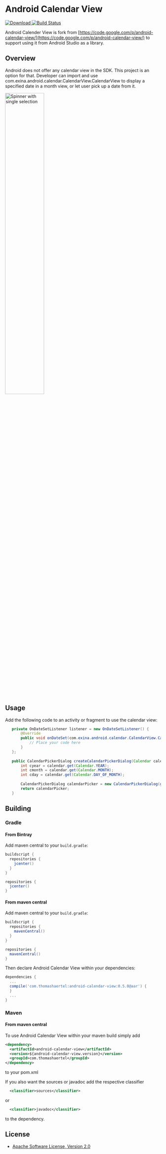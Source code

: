 # Android Calendar View
[![Download](https://api.bintray.com/packages/thomashaertel/maven/android-calendar-view/images/download.svg) ](https://bintray.com/thomashaertel/maven/android-calendar-view/_latestVersion)
[![Build Status](https://travis-ci.org/thomashaertel/android-calendar-view.svg?branch=master)](https://travis-ci.org/thomashaertel/android-calendar-view)

Android Calender View is fork from [https://code.google.com/p/android-calendar-view/](https://code.google.com/p/android-calendar-view/) to support using it from Android Studio as a library.

## Overview
Android does not offer any calendar view in the SDK. This project is an option for that. Developer can import and use com.exina.android.calendar.CalendarView.CalendarView to display a specified date in a month view, or let user pick up a date from it.

<img src="http://farm6.static.flickr.com/5053/5415600440_f1c486c2d4.jpg" alt="Spinner with single selection" width="50%" height="50%">

## Usage
Add the following code to an activity or fragment to use the calendar view:
 ```java
    private OnDateSetListener listener = new OnDateSetListener() {
        @Override
        public void onDateSet(com.exina.android.calendar.CalendarView.CalendarView view, int year, int monthOfYear, int dayOfMonth) {
            // Place your code here
        }
    };
     
    public CalendarPickerDialog createCalendarPickerDialog(Calendar calendar) {
        int cyear = calendar.get(Calendar.YEAR);
        int cmonth = calendar.get(Calendar.MONTH);
        int cday = calendar.get(Calendar.DAY_OF_MONTH);
        
        CalendarPickerDialog calendarPicker = new CalendarPickerDialog(getActivity(), listener, cyear, cmonth, cday);
        return calendarPicker;
    }
```

## Building
### Gradle

#### From Bintray

Add maven central to your `build.gradle`:

```groovy
buildscript {
  repositories {
    jcenter()
  }
}

repositories {
  jcenter()
}
```

#### From maven central

Add maven central to your `build.gradle`:

```groovy
buildscript {
  repositories {
    mavenCentral()
  }
}

repositories {
  mavenCentral()
}
```

Then declare Android Calendar View within your dependencies:

```groovy
dependencies {
  ...
  compile('com.thomashaertel:android-calendar-view:0.5.0@aar') {
  }
  ...
}
```

### Maven

#### From maven central

To use Android Calendar View within your maven build simply add

```xml
<dependency>
  <artifactId>android-calendar-view</artifactId>
  <version>${android-calendar-view.version}</version>
  <groupId>com.thomashaertel</groupId>
</dependency>
```

to your pom.xml

If you also want the sources or javadoc add the respective classifier

```xml
  <classifier>sources</classifier>
```

or

```xml
  <classifier>javadoc</classifier>
```
to the dependency.

## License

* [Apache Software License, Version 2.0](http://www.apache.org/licenses/LICENSE-2.0)